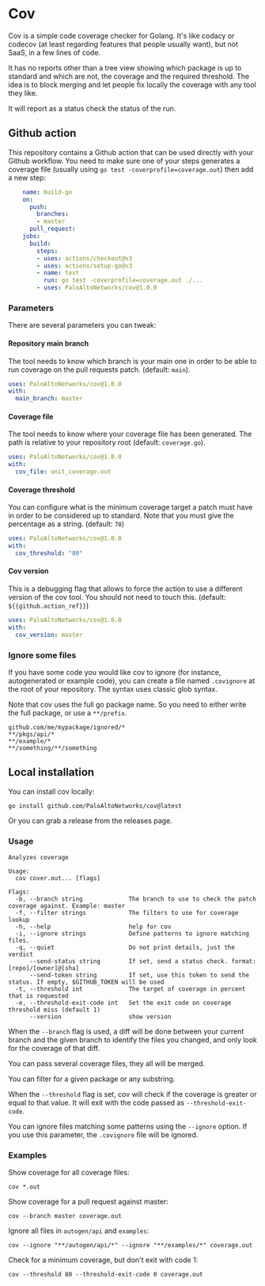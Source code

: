 # Cov

Cov is a simple code coverage checker for Golang. It's like codacy or codecov
(at least regarding features that people usually want), but not SaaS, in a few
lines of code.

It has no reports other than a tree view showing which package is up to standard
and which are not, the coverage and the required threshold. The idea is to block
merging and let people fix locally the coverage with any tool they like.

It will report as a status check the status of the run.

## Github action

This repository contains a Github action that can be used directly with your
Github workflow. You need to make sure one of your steps generates a coverage
file (usually using `go test -coverprofile=coverage.out`) then add a new step:

```yaml
    name: build-go
    on:
      push:
        branches:
        - master
      pull_request:
    jobs:
      build:
        steps:
        - uses: actions/checkout@v3
        - uses: actions/setup-go@v3
        - name: test
          run: go test -coverprofile=coverage.out ./...
        - uses: PaloAltoNetworks/cov@1.0.0
```

### Parameters

There are several parameters you can tweak:

#### Repository main branch

The tool needs to know which branch is your main one in order to be able to run
coverage on the pull requests patch. (default: `main`).

```yaml
uses: PaloAltoNetworks/cov@1.0.0
with:
  main_branch: master
```

#### Coverage file

The tool needs to know where your coverage file has been generated. The path is
relative to your repository root (default: `coverage.go`).

```yaml
uses: PaloAltoNetworks/cov@1.0.0
with:
  cov_file: unit_coverage.out
```

####  Coverage threshold

You can configure what is the minimum coverage target a patch must have in order
to be considered up to standard. Note that you must give the percentage as a
string. (default: `70`)

```yaml
uses: PaloAltoNetworks/cov@1.0.0
with:
  cov_threshold: "80"
```

#### Cov version

This is a debugging flag that allows to force the action to use a different
version of the cov tool. You should not need to touch this. (default:
`${{github.action_ref}}`)

```yaml
uses: PaloAltoNetworks/cov@1.0.0
with:
  cov_version: master
```

### Ignore some files

If you have some code you would like cov to ignore (for instance, autogenerated
or example code), you can create a file named `.covignore` at the root of your
repository. The syntax uses classic glob syntax.

Note that cov uses the full go package name. So you need to either write the
full package, or use a `**/prefix`.

```
github.com/me/mypackage/ignored/*
**/pkgs/api/*
**/example/*
**/something/**/something
```

## Local installation

You can install cov locally:

    go install github.com/PaloAltoNetworks/cov@latest

Or you can grab a release from the releases page.

### Usage

    Analyzes coverage

    Usage:
      cov cover.out... [flags]

    Flags:
      -b, --branch string             The branch to use to check the patch coverage against. Example: master
      -f, --filter strings            The filters to use for coverage lookup
      -h, --help                      help for cov
      -i, --ignore strings            Define patterns to ignore matching files.
      -q, --quiet                     Do not print details, just the verdict
          --send-status string        If set, send a status check. format: [repo]/[owner]@[sha]
          --send-token string         If set, use this token to send the status. If empty, $GITHUB_TOKEN will be used
      -t, --threshold int             The target of coverage in percent that is requested
      -e, --threshold-exit-code int   Set the exit code on coverage threshold miss (default 1)
          --version                   show version

When the `--branch` flag is used, a diff will be done between your current
branch and the given branch to identify the files you changed, and only look for
the coverage of that diff.

You can pass several coverage files, they all will be merged.

You can filter for a given package or any substring.

When the `--threshold` flag is set, cov will check if the coverage is greater or
equal to that value. It will exit with the code passed as `--threshold-exit-code`.

You can ignore files matching some patterns using the `--ignore` option. If you
use this parameter, the `.covignore` file will be ignored.

### Examples

Show coverage for all coverage files:

    cov *.out

Show coverage for a pull request against master:

    cov --branch master coverage.out

Ignore all files in `autogen/api` and `examples`:

    cov --ignore "**/autogen/api/*" --ignore "**/examples/*" coverage.out

Check for a minimum coverage, but don't exit with code 1:

    cov --threshold 80 --threshold-exit-code 0 coverage.out
